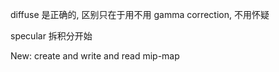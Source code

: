 diffuse 是正确的, 区别只在于用不用 gamma correction, 不用怀疑

specular 拆积分开始

New: create and write and read mip-map

